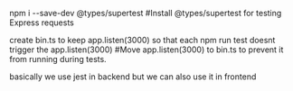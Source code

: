 npm i --save-dev @types/supertest 
#Install @types/supertest for testing Express requests

create bin.ts to keep app.listen(3000) so that each npm run test doesnt trigger the app.listen(3000)
#Move app.listen(3000) to bin.ts to prevent it from running during tests.

basically we use jest in backend but we can also use it in frontend